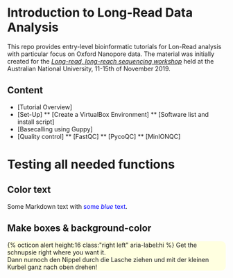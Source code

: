 # Introduction to Long-Read Data Analysis


This repo provides entry-level bioinformatic tutorials for Lon-Read analysis with particular focus on Oxford Nanopore data. The material was initially created for the *[Long-read, long-reach sequencing workshop](https://cba.anu.edu.au/news-events/long-read-long-reach-sequencing-workshop)* held at the Australian National University, 11-15th of November 2019.

## Content
* [Tutorial Overview]
* [Set-Up]
** [Create a VirtualBox Environment]
** [Software list and install script]
* [Basecalling using Guppy]
* [Quality control]
** [FastQC]
** [PycoQC]
** [MinIONQC]


# Testing all needed functions

## Color text

Some Markdown text with <span style="color:blue">some *blue* text</span>.

## Make boxes & background-color

<div style="background-color:lightyellow;border-radius:10px">
  {% octicon alert height:16 class:"right left" aria-label:hi %} Get the schnupsie right where you want it.<br>Dann nurnoch den Nippel durch die Lasche ziehen und mit der kleinen Kurbel ganz nach oben drehen!  
</div>
